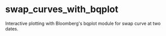# swap_curves_with_bqplot
Interactive plotting with Bloomberg's bqplot module for swap curve at two dates.
